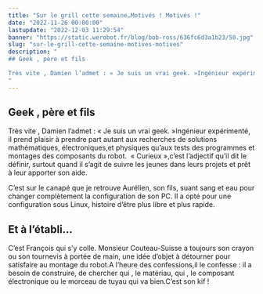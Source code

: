 ```yaml
---
title: "Sur le grill cette semaine…Motivés ! Motivés !"
date: "2022-11-26 00:00:00"
lastupdate: "2022-12-03 11:29:54"
banner: "https://static.werobot.fr/blog/bob-ross/636fc6d3a1b23/50.jpg"
slug: "sur-le-grill-cette-semaine-motives-motives"
description: " 
## Geek , père et fils

Très vite , Damien l’admet : « Je suis un vrai geek. »Ingénieur expérimenté, il prend plaisir à prendre part auta
"
---
```

## Geek , père et fils

Très vite , Damien l’admet : « Je suis un vrai geek. »Ingénieur expérimenté, il prend plaisir à prendre part autant aux recherches de solutions mathématiques, électroniques,et physiques qu’aux tests des programmes et montages des composants du robot.  « Curieux »,c’est l’adjectif qu’il dit le définir, surtout quand il s’agit de suivre les jeunes dans leurs projets et prêt à leur apporter son aide.

C’est sur le canapé que je retrouve Aurélien, son fils, suant sang et eau pour changer complètement la configuration de son PC. Il a opté pour une configuration sous Linux, histoire d’être plus libre et plus rapide.

## Et à l’établi…

C’est François qui s’y colle. Monsieur Couteau-Suisse a toujours son crayon ou son tournevis à portée de main, une idée d’objet à détourner pour satisfaire au montage du robot.A l’heure des confessions,il le confesse : il a besoin de construire, de chercher qui , le matériau, qui , le composant électronique ou le morceau de tuyau qui va bien.C’est son kif ! 


 
    